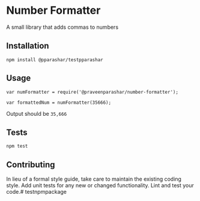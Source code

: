 Number Formatter
=========

A small library that adds commas to numbers

## Installation

  `npm install @pparashar/testpparashar`

## Usage

    var numFormatter = require('@praveenparashar/number-formatter');

    var formattedNum = numFormatter(35666);
  
  
  Output should be `35,666`


## Tests

  `npm test`

## Contributing

In lieu of a formal style guide, take care to maintain the existing coding style. Add unit tests for any new or changed functionality. Lint and test your code.# testnpmpackage
